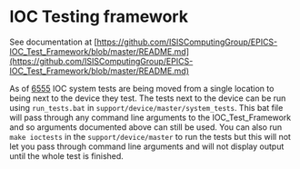 # IOC Testing framework

See documentation at [https://github.com/ISISComputingGroup/EPICS-IOC_Test_Framework/blob/master/README.md](https://github.com/ISISComputingGroup/EPICS-IOC_Test_Framework/blob/master/README.md)

As of [6555](https://github.com/ISISComputingGroup/IBEX/issues/6555) IOC system tests are being moved from a single location to being next to the device they test. The tests next to the device can be run using `run_tests.bat` in `support/device/master/system_tests`. This bat file will pass through any command line arguments to the IOC_Test_Framework and so arguments documented above can still be used. You can also run `make ioctests` in the `support/device/master` to run the tests but this will not let you pass through command line arguments and will not display output until the whole test is finished.
